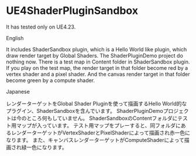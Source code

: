 # UE4ShaderPluginSandbox

It has tested only on UE4.23.

English

It includes ShaderSandbox plugin, which is a Hello World like plugin, which draw render target by Global Shaders.
The ShaderPluginDemo project do nothing now.
There is a test map in Content folder in ShaderSandbox plugin.
If you play on the test map, the render target in that folder become red by a vertex shader and a pixel shader.
And the canvas render target in that folder become green by a compute shader.

Japanese

レンダーターゲットをGlobal Shader Pluginを使って描画するHello World的なプラグイン、ShaderSandboxを含んでいます。
ShaderPluginDemoプロジェクトは今のところ何もしていません。
ShaderSandboxのContentフォルダにテスト用マップが入っています。
テスト用マップをプレーすると、同フォルダにあるレンダーターゲットがVertexShaderとPixelShaderによって描画され赤一色になります。
また、キャンバスレンダーターゲットがComputeShaderによって描画され緑一色になります。
